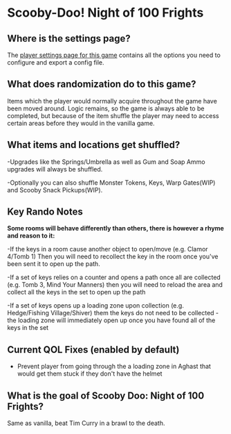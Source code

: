 # Scooby-Doo! Night of 100 Frights

## Where is the settings page?

The [player settings page for this game](../player-settings) contains all the options you need to configure and export a
config file.

## What does randomization do to this game?

Items which the player would normally acquire throughout the game have been moved around. Logic remains, so the game is
always able to be completed, but because of the item shuffle the player may need to access certain areas before they
would in the vanilla game.

## What items and locations get shuffled?

-Upgrades like the Springs/Umbrella as well as Gum and Soap Ammo upgrades will always be shuffled. 

-Optionally you can also shuffle Monster Tokens, Keys, Warp Gates(WIP) and Scooby Snack Pickups(WIP).

## Key Rando Notes
**Some rooms will behave differently than others, there is however a rhyme and reason to it:**

-If the keys in a room cause another object to open/move (e.g. Clamor 4/Tomb 1) Then you will need to recollect the key in the room once you've been sent it to open up the path.

-If a set of keys relies on a counter and opens a path once all are collected (e.g. Tomb 3, Mind Your Manners) then you will need to reload the area and collect all the keys in the set to open up the path

-If a set of keys opens up a loading zone upon collection (e.g. Hedge/Fishing Village/Shiver) them the keys do not need to be collected - the loading zone will immediately open up once you have found all of the keys in the set

## Current QOL Fixes (enabled by default)
- Prevent player from going through the a loading zone in Aghast that would get them stuck if they don't have the helmet

## What is the goal of Scooby Doo: Night of 100 Frights?

Same as vanilla, beat Tim Curry in a brawl to the death.
